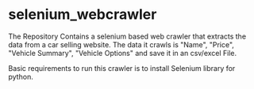 # selenium_webcrawler
The Repository Contains a selenium based web crawler that extracts the data from a car selling website. The data it crawls is "Name", "Price", "Vehicle Summary", "Vehicle Options" and save it in an csv/excel File.

Basic requirements to run this crawler is to install Selenium library for python.
